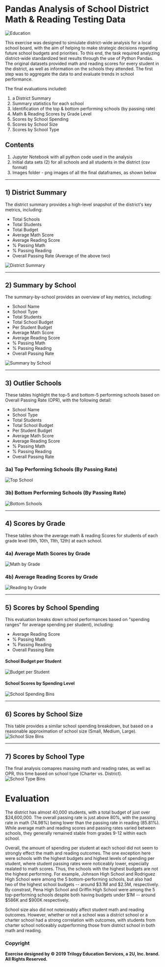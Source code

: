 # Pandas Analysis of School District Math & Reading Testing Data

![Education](Images/panda.png)

This exercise was designed to simiulate district-wide analysis for a local school board, with the aim of helping to make strategic decisions regarding future school budgets and priorities. To this end, the task required analyzing district-wide standardized test results through the use of Python Pandas. The original datasets provided math and reading scores for every student in the district, as well as information on the schools they attended. The first step was to aggregate the data to and evaluate trends in school performance.

The final evaluations included:
1. a District Summary
2. Summary statistics for each school
3. Identification of the top & bottom performing schools (by passing rate)
4. Math & Reading Scores by Grade Level
5. Scores by School Spending
6. Scores by School Size
7. Scores by School Type

## Contents
1. Jupyter Notebook with all python code used in the analysis
2. Initial data sets (2) for all schools and all students in the district (csv format)
3. Images folder - png images of all the final dataframes, as shown below

-----
## 1) District Summary
The district summary provides a high-level snapshot of the district's key metrics, including:
* Total Schools
* Total Students
* Total Budget
* Average Math Score
* Average Reading Score
* % Passing Math
* % Passing Reading
* Overall Passing Rate (Average of the above two)

![District Summary](Images/district_summary.png)

-----
## 2) Summary by School
The summary-by-school provides an overview of key metrics, including:
* School Name
* School Type
* Total Students
* Total School Budget
* Per Student Budget
* Average Math Score
* Average Reading Score
* % Passing Math
* % Passing Reading
* Overall Passing Rate

![Summary by School](Images/summary-by-school.png)

-----
## 3) Outlier Schools
These tables highlight the top-5 and bottom-5 performing schools based on Overall Passing Rate (OPR), with the following detail:
* School Name
* School Type
* Total Students
* Total School Budget
* Per Student Budget
* Average Math Score
* Average Reading Score
* % Passing Math
* % Passing Reading
* Overall Passing Rate

### 3a) Top Performing Schools (By Passing Rate)

![Top School](Images/top_schools.png)

### 3b) Bottom Performing Schools (By Passing Rate)

![Bottom Schools](Images/bottom_schools.png)

-----
## 4) Scores by Grade
These tables show the average math & reading Scores for students of each grade level (9th, 10th, 11th, 12th) at each school.
### 4a) Average Math Scores by Grade

![Math by Grade](Images/math_by_grade.png)

### 4b) Average Reading Scores by Grade

![Reading by Grade](Images/reading_by_grade.png)

-----
## 5) Scores by School Spending
This evaluation breaks down school performances based on "spending ranges" for average spending per student), including:
  * Average Reading Score
  * % Passing Math
  * % Passing Reading
  * Overall Passing Rate

#### School Budget per Student
![Budget per Student](Images/budget_per_student.png)

#### School Scores by Spending Level
![School Spending Bins](Images/school_spending_bins.png)

-----
## 6) Scores by School Size
This table provides a similar school spending breakdown, but based on a reasonable approximation of school size (Small, Medium, Large).
![School Size Bins](Images/school_size_bins.png)

-----
## 7) Scores by School Type
The final analysis comapres massing math and reading rates, as well as OPR, this time based on school type (Charter vs. District).
![School Type Bins](Images/school_type_bins.png)

# Evaluation
The district has almost 40,000 students, with a total budget of just over $24,600,000.  The overall passing rate is just above 80%, with the passing rate in math (74.98%) being lower than the passing rate in reading (85.81%).  While average math and reading scores and passing rates varied between schools, they generally remained stable from grades 9-12 within each school. 

Overall, the amount of spending per student at each school did not seem to strongly effect the math and reading outcomes. The one exception here were schools with the highest budgets and highest levels of spending per student, where student passing rates were noticeably lower, especially realated to math scores. Thus, the schools with the highest budgets are not the highest performing. For example, Johnson High School and Rodriguez High School were among the 5 bottom-performing schools, but also had two of the highest school budgets -- around $3.1M and $2.5M, respectively.  By constrast, Pena High School and Griffin High School were among the 5 top-performing schools despite both having budgets under $1M -- around $586K and $900K respectively.

School size also did not noteiceably affect student math and reading outcomes. However, whether or not a school was a district school or a charter school had a strong correlation with outcomes, with students from charter school noticeably outperforming those from district school in both math and reading. 


### Copyright
**Exercise designed by © 2019 Trilogy Education Services, a 2U, Inc. brand. All Rights Reserved.**
